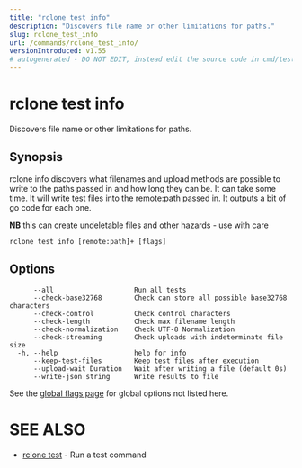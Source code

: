 ```yaml
---
title: "rclone test info"
description: "Discovers file name or other limitations for paths."
slug: rclone_test_info
url: /commands/rclone_test_info/
versionIntroduced: v1.55
# autogenerated - DO NOT EDIT, instead edit the source code in cmd/test/info/ and as part of making a release run "make commanddocs"
---
```

# rclone test info

Discovers file name or other limitations for paths.

## Synopsis

rclone info discovers what filenames and upload methods are possible
to write to the paths passed in and how long they can be.  It can take some
time.  It will write test files into the remote:path passed in.  It outputs
a bit of go code for each one.

**NB** this can create undeletable files and other hazards - use with care


```
rclone test info [remote:path]+ [flags]
```

## Options

```
      --all                    Run all tests
      --check-base32768        Check can store all possible base32768 characters
      --check-control          Check control characters
      --check-length           Check max filename length
      --check-normalization    Check UTF-8 Normalization
      --check-streaming        Check uploads with indeterminate file size
  -h, --help                   help for info
      --keep-test-files        Keep test files after execution
      --upload-wait Duration   Wait after writing a file (default 0s)
      --write-json string      Write results to file
```


See the [global flags page](/flags/) for global options not listed here.

# SEE ALSO

* [rclone test](/commands/rclone_test/)	 - Run a test command

